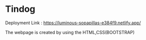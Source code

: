 # Tindog

Deployment Link : https://luminous-sopapillas-e384f9.netlify.app/

The webpage is created by using the HTML,CSS(BOOTSTRAP)

